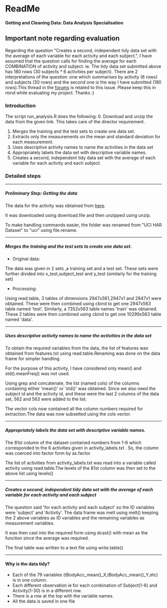 # ReadMe
 
#### Getting and Cleaning Data: Data Analysis Specialisation


## Important note regarding evaluation

Regarding the question "Creates a second, independent tidy data set with the average of each variable for each activity and each subject.", I have assumed that the question calls for finding the average for each COMBINATION of activity and subject. ie. The tidy data set submitted above has 180 rows (30 subjects * 6 activities per subject). There are 2 interpretations of the question :one which summarises by activity (6 rows) and subjects (30 rows) and the second one is the way I have submitted (180 rows).This thread in the [forums](https://class.coursera.org/getdata-004/forum/thread?thread_id=420) is related to this issue. Please keep this in mind while evaluating my project. Thanks :)

### Introduction
The script run_analysis.R does the following:
0. Download and unzip the data from the given link. This takes care of the director requirement.
1. Merges the training and the test sets to create one data set.
2. Extracts only the measurements on the mean and standard deviation for each measurement. 
3. Uses descriptive activity names to name the activities in the data set
4. Appropriately labels the data set with descriptive variable names. 
5. Creates a second, independent tidy data set with the average of each variable for each activity and each subject. 

### Detailed steps
***
##### Preliminary Step: Getting the data
The data for the activity was obtained from [here](https://d396qusza40orc.cloudfront.net/getdata%2Fprojectfiles%2FUCI%20HAR%20Dataset.zip).

It was downloaded using download.file and then unzipped using unzip.

To make handling commands easier, the folder was renamed from "UCI HAR Dataset" to "uci" using file.rename.

***
##### Merges the training and the test sets to create one data set.
* Original data:

The data was given in 2 sets ,a training set and a test set. These sets were further divided into x_test,subject_test and y_test (similarly for the training set)

* Processing:

Using read.table, 3 tables of dimensions 2947x561,2947x1 and 2947x1 were obtained.
These were then combined using cbind to get one 2947x563 table named 'test'. Similarly, a 7352x563 table names 'train' was obtained.	These 2 tables were then combined using cbind to get one 10299x563 table named 'data'.

***

##### Uses descriptive activity names to name the activities in the data set
To obtain the required variables from the data, the list of features was obtained from features.txt using read.table.Renaming was done on the data frame for simpler handling.

For the purpose of this activity, I have considered only mean() and std().meanFreq() was not used. 

Using grep and concatenate, the list (named cols) of the columns containing either 'mean()' or 'std()' was obtained. Since we also need the subject id and the activity id, and these were the last 2 columns of the data set, 562 and 563 were added to the list.

The vector cols now contained all the column numbers required for extraction.The data was now subsetted using the cols vector.

***
##### Appropriately labels the data set with descriptive variable names. 

The 81st column of the dataset contained numbers from 1-6 which corresponded to the 6 activities given in activity\_labels.txt . So, the column was coerced into factor form by as.factor.

The list of activities from activity\_labels.txt was read into a variable called activity using read.table.The levels of the 81st column was then set to the above list using levels()

***
##### Creates a second, independent tidy data set with the average of each variable for each activity and each subject

The question said 'for each activity and each subject' so the ID variables were 'subject' and 'Activity'. The data frame was melt using melt() keeping the 2 above variables as ID variables and the remaining variables as measurement variables.

It was then cast into the required form using dcast() with mean as the function since the average was required.

The final table was written to a text file using write.table()

***	


#### Why is the data tidy?
* Each of the 79 variables (tBodyAcc_mean()_X,tBodyAcc_mean()_Y,etc) is in one column.
* Each different observation ie for each combination of Subject(1-6) and Activity(1-30) is in a different row.
* There is a row at the top with the variable names.
* All the data is saved in one file